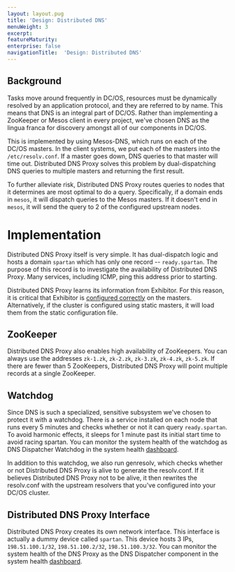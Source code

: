 ```yaml
---
layout: layout.pug
title: 'Design: Distributed DNS'
menuWeight: 3
excerpt:
featureMaturity:
enterprise: false
navigationTitle:  'Design: Distributed DNS'
---
```


<!-- This source repo for this topic is https://github.com/dcos/dcos-docs -->


## Background
Tasks move around frequently in DC/OS, resources must be dynamically resolved by an application protocol, and they are referred to by name. This means that DNS is an integral part of DC/OS. Rather than implementing a ZooKeeper or Mesos client in every project, we've chosen DNS as the lingua franca for discovery amongst all of our components in DC/OS.

This is implemented by using Mesos-DNS, which runs on each of the DC/OS masters. In the client systems, we put each of the masters into the `/etc/resolv.conf`. If a master goes down, DNS queries to that master will time out. Distributed DNS Proxy solves this problem by dual-dispatching DNS queries to multiple masters and returning the first result.

To further alleviate risk, Distributed DNS Proxy routes queries to nodes that it determines are most optimal to do a query. Specifically, if a domain ends in `mesos`, it will dispatch queries to the Mesos masters. If it doesn't end in `mesos`, it will send the query to 2 of the configured upstream nodes.

# Implementation
Distributed DNS Proxy itself is very simple. It has dual-dispatch logic and hosts a domain `spartan` which has only one record -- `ready.spartan`. The purpose of this record is to investigate the availability of Distributed DNS Proxy. Many services, including ICMP, ping this address prior to starting.

Distributed DNS Proxy learns its information from Exhibitor. For this reason, it is critical that Exhibitor is [configured correctly][1] on the masters. Alternatively, if the cluster is configured using static masters, it will load them from the static configuration file.

## ZooKeeper
Distributed DNS Proxy also enables high availability of ZooKeepers. You can always use the addresses `zk-1.zk`, `zk-2.zk`, `zk-3.zk`, `zk-4.zk`, `zk-5.zk`. If there are fewer than 5 ZooKeepers, Distributed DNS Proxy will point multiple records at a single ZooKeeper.

## Watchdog
Since DNS is such a specialized, sensitive subsystem we've chosen to protect it with a watchdog. There is a service installed on each node that runs every 5 minutes and checks whether or not it can query `ready.spartan`. To avoid harmonic effects, it sleeps for 1 minute past its initial start time to avoid racing spartan. You can monitor the system health of the watchdog as DNS Dispatcher Watchdog in the system health [dashboard][2].

In addition to this watchdog, we also run genresolv, which checks whether or not Distributed DNS Proxy is alive to generate the resolv.conf. If it believes Distributed DNS Proxy not to be alive, it then rewrites the resolv.conf with the upstream resolvers that you've configured into your DC/OS cluster.

## Distributed DNS Proxy Interface
Distributed DNS Proxy creates its own network interface. This interface is actually a dummy device called `spartan`. This device hosts 3 IPs, `198.51.100.1/32`, `198.51.100.2/32`, `198.51.100.3/32`. You can monitor the system health of the DNS Proxy as the DNS Dispatcher component in the system health [dashboard][2].

[1]: /docs/1.7/administration/installing/custom/configuration-parameters/
[2]: /docs/1.7/administration/monitoring/
